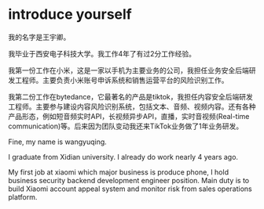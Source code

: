 # introduce yourself

我的名字是王宇卿。

我毕业于西安电子科技大学。我工作4年了有过2分工作经验。

我第一份工作在小米，这是一家以手机为主要业务的公司，我担任业务安全后端研发工程师。主要负责小米账号申诉系统和销售运营平台的风险识别工作。

我第二份工作在bytedance，它最著名的产品是tiktok，我担任内容安全后端研发工程师。主要参与建设内容风险识别系统，包括文本、音频、视频内容。还有各种产品形态，例如短音频实时API，长视频异步API，直播，实时音视频(Real-time communication)等。后来因为团队变动我还来TikTok业务做了1年业务研发。



Fine, my name is wangyuqing.

I graduate from Xidian university. I already do work nearly 4 years ago.

My first job at xiaomi which major business is produce phone, I hold business security backend development engineer position. Main duty is to build Xiaomi account appeal system and monitor risk from sales operations platform.

